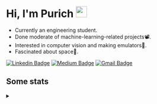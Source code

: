 <h1 align="left">Hi, I'm Purich
<img src="https://media.giphy.com/media/hvRJCLFzcasrR4ia7z/giphy.gif" width="30px"/></h1>

* Currently an engineering student.
* Done moderate of machine-learning-related projects:film_projector:.
* Interested in computer vision and making emulators:space_invader:.
* Fascinated about space:milky_way:.

[![Linkedin Badge](https://img.shields.io/badge/-Purich-blue?style=flat-square&logo=Linkedin&logoColor=white&link=https://www.linkedin.com/in/purich-siritip-16b3b3255/)](https://www.linkedin.com/in/purich-siritip-16b3b3255) [![Medium Badge](https://img.shields.io/badge/-@purich-gray?style=flat-square&labelColor=000000&logo=Medium&link=https://medium.com/@phuritsiritip)](https://medium.com/@phuritsiritip)
[![Gmail Badge](https://img.shields.io/badge/-mark.phurit@gmail.com-c14438?style=flat-square&logo=Gmail&logoColor=white&link=mailto:mark.phurit@gmail.com)](mailto:mark.phurit@gmail.com)

## Some stats

<details>
  <summary></summary>
  
  <!--START_SECTION:waka-->
**I'm an Early 🐤** 

```text
🌞 Morning                219 commits         █████████░░░░░░░░░░░░░░░░   34.43 % 
🌆 Daytime                213 commits         ████████░░░░░░░░░░░░░░░░░   33.49 % 
🌃 Evening                169 commits         ███████░░░░░░░░░░░░░░░░░░   26.57 % 
🌙 Night                  35 commits          █░░░░░░░░░░░░░░░░░░░░░░░░   05.50 % 
```


📊 **This Week I Spent My Time On** 

```text
💬 Programming Languages: 
Python                   3 hrs 49 mins       ████████████████████████░   95.76 % 
Git Config               6 mins              █░░░░░░░░░░░░░░░░░░░░░░░░   02.82 % 
Markdown                 2 mins              ░░░░░░░░░░░░░░░░░░░░░░░░░   00.91 % 
CSV                      0 secs              ░░░░░░░░░░░░░░░░░░░░░░░░░   00.28 % 
Text                     0 secs              ░░░░░░░░░░░░░░░░░░░░░░░░░   00.20 % 

🐱‍💻 Projects: 
robocup2023-cv-image-capt2 hrs 4 mins        █████████████░░░░░░░░░░░░   51.89 % 
Vishnu21                 1 hr 45 mins        ███████████░░░░░░░░░░░░░░   43.85 % 
robocup2022-cv-image-capt10 mins             █░░░░░░░░░░░░░░░░░░░░░░░░   04.25 % 
```


<!--END_SECTION:waka-->

  <!--START_SECTION:waka-simple-->

```text
From: 19 January 2023 - To: 06 June 2023

Total Time: 42 hrs 38 mins

Python       38 hrs 23 mins  ██████████████████████▓░░   90.04 %
C++          1 hr 42 mins    █░░░░░░░░░░░░░░░░░░░░░░░░   04.01 %
YAML         50 mins         ▒░░░░░░░░░░░░░░░░░░░░░░░░   01.98 %
Markdown     34 mins         ▒░░░░░░░░░░░░░░░░░░░░░░░░   01.37 %
Git Config   16 mins         ░░░░░░░░░░░░░░░░░░░░░░░░░   00.64 %
Text         11 mins         ░░░░░░░░░░░░░░░░░░░░░░░░░   00.46 %
```

<!--END_SECTION:waka-simple-->

  <!--![Anurag's GitHub stats](https://github-readme-stats.vercel.app/api?username=vikimark&show_icons=true&theme=gruvbox_light)-->
  
</details>

<!--
**vikimark/vikimark** is a ✨ _special_ ✨ repository because its `README.md` (this file) appears on your GitHub profile.

Here are some ideas to get you started:

- 🔭 I’m currently working on ...
- 🌱 I’m currently learning ...
- 👯 I’m looking to collaborate on ...
- 🤔 I’m looking for help with ...
- 💬 Ask me about ...
- 📫 How to reach me: ...
- 😄 Pronouns: ...
- ⚡ Fun fact: ...
-->
